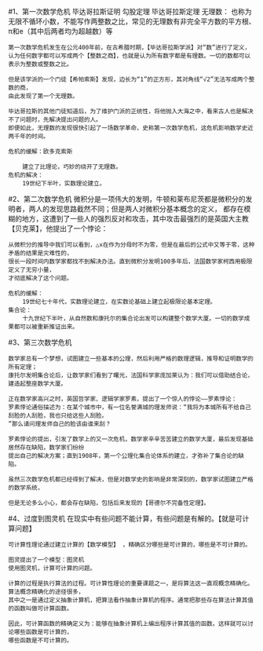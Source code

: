 #1、第一次数学危机
    毕达哥拉斯证明 勾股定理  毕达哥拉斯定理
    无理数：
        也称为无限不循环小数，不能写作两整数之比，常见的无理数有非完全平方数的平方根、π和e（其中后两者均为超越数）等

    第一次数学危机发生在公元400年前，在古希腊时期，【毕达哥拉斯学派】对“数”进行了定义，
    认为任何数字都可以写成两个【整数之商】，也就是认为所有数字都是有理数。一切的数都可以表示为整数或整数之比。

    但是该学派的一个门徒【希帕索斯】发现，边长为“1”的正方形，其对角线“√2”无法写成两个整数的商，
    由此发现了第一个无理数。

    毕达哥拉斯的其他门徒知道后，为了维护门派的正统性，将他抛入大海之中，看来古人也是解决不了问题时，先解决提出问题的人。
    即便如此，无理数的发现很快引起了一场数学革命，史称第一次数学危机，这危机影响数学史近两千年的时间。

    危机的缓解：欧多克索斯

        建立了比理论，巧妙的绕开了无理数。
    危机的解决：
        19世纪下半叶，实数理论建立。


#2、第二次数学危机
    微积分是一项伟大的发明，牛顿和莱布尼茨都是微积分的发明者，两人的发现思路截然不同；但是两人对微积分基本概念的定义，
    都存在模糊的地方，这遭到了一些人的强烈反对和攻击，其中攻击最强烈的是英国大主教【贝克莱】，他提出了一个悖论：

    从微积分的推导中我们可以看到，△x在作为分母时不为零，但是在最后的公式中又等于零，这种矛盾的结果是灾难性的，
    很长一段时间内数学家都找不到解决办法。直到微积分发明100多年后，法国数学家柯西用极限定义了无穷小量，
    才彻底解决了这个问题。

    危机的缓解：
        19世纪七十年代，实数理论建立，在实数论基础上建立起极限论基本定理。
    集合论：
        十九世纪下半叶，从自然数和康托尔的集合论出发可以构建整个数学大厦。一切的数学成果都可以被重新推证出来。

#3、第三次数学危机

    数学家总有一个梦想，试图建立一些基本的公理，然后利用严格的数理逻辑，推导和证明数学的所有定理；
    康托尔发明集合论后，让数学家们看到了曙光，法国科学家庞加莱认为：我们可以借助结合论，建造起整座数学大厦。

    正在数学家高兴之时，英国哲学家、逻辑学家罗素，提出了一个惊人的悖论——罗素悖论：
    罗素悖论通俗描述为：在某个城市中，有一位名誉满城的理发师说：“我将为本城所有不给自己刮脸的人刮脸，我也只给这些人刮脸。
    ”那么请问理发师自己的脸该由谁来刮？

    罗素悖论的提出，引发了数学上的又一次危机，数学家辛辛苦苦建立的数学大厦，最后发现基础居然存在缺陷，数学家们纷纷
    提出自己的解决方案；直到1908年，第一个公理化集合论体系的建立，才弥补了集合论的缺陷。

    虽然三次数学危机都已经得到了解决，但是对数学史的影响是非常深刻的，数学家试图建立严格的数学系统，

    但是无论多么小心，都会存在缺陷，包括后来发现的【哥德尔不完备性定理】。

#4、过度到图灵机
    在现实中有些问题不能计算，有些问题是有解的。【就是可计算问题】

    可计算性理论通过建立计算的【数学模型】 ，精确区分哪些是可计算的，哪些是不可计算的。

    图灵提出了一个模型：图灵机
    使用图灵机，计算可计算的问题。

    计算的过程是执行算法的过程。可计算性理论的重要课题之一，是将算法这一直观概念精确化。算法概念精确化的途径很多，
    其中之一是通过定义抽象计算机，把算法看作抽象计算机的程序。通常把那些存在算法计算其值的函数叫做可计算函数。

    因此，可计算函数的精确定义为：能够在抽象计算机上编出程序计算其值的函数。这样就可以讨论哪些函数是可计算的，
    哪些函数是不可计算的。

